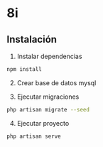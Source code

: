 # 8i

## Instalación

1) Instalar dependencias 
```sh
npm install
```
2) Crear base de datos mysql

3) Ejecutar migraciones
```sh
php artisan migrate --seed
```

4) Ejecutar proyecto

```sh
php artisan serve
```
